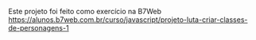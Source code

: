 Este projeto foi feito como exercício na B7Web https://alunos.b7web.com.br/curso/javascript/projeto-luta-criar-classes-de-personagens-1